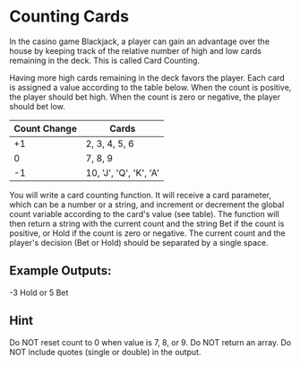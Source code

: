 # Counting Cards
In the casino game Blackjack, a player can gain an advantage over the house by keeping track of the relative number of high and low cards remaining in the deck. This is called Card Counting.

Having more high cards remaining in the deck favors the player. Each card is assigned a value according to the table below. When the count is positive, the player should bet high. When the count is zero or negative, the player should bet low.

|Count Change|Cards|
|-------|------|
|+1| 2, 3, 4, 5, 6|
|0| 7, 8, 9|
|-1| 10, 'J', 'Q', 'K', 'A'|

You will write a card counting function. It will receive a card parameter, which can be a number or a string, and increment or decrement the global count variable according to the card's value (see table). The function will then return a string with the current count and the string Bet if the count is positive, or Hold if the count is zero or negative. The current count and the player's decision (Bet or Hold) should be separated by a single space.

## Example Outputs: 
-3 Hold or 5 Bet

## Hint
Do NOT reset count to 0 when value is 7, 8, or 9.
Do NOT return an array.
Do NOT include quotes (single or double) in the output.
